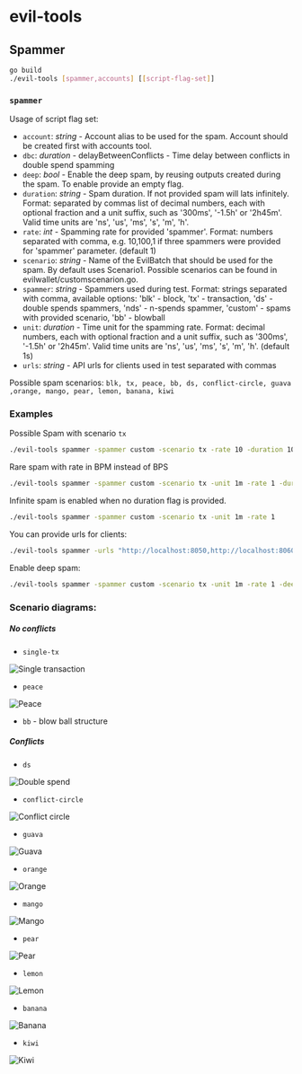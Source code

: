 # evil-tools

## Spammer

```bash
go build
./evil-tools [spammer,accounts] [[script-flag-set]]
```

### `spammer`
Usage of script flag set:
- `account`:  _string_ - Account alias to be used for the spam. Account should be created first with accounts tool.
- `dbc`: _duration_ - delayBetweenConflicts - Time delay between conflicts in double spend spamming
- `deep`: _bool_ - Enable the deep spam, by reusing outputs created during the spam. To enable provide an empty flag.
- `duration`: _string_ - Spam duration. If not provided spam will lats infinitely. Format: separated by commas list of decimal numbers, each with optional fraction and a unit suffix, such as '300ms', '-1.5h' or '2h45m'.
Valid time units are 'ns', 'us', 'ms', 's', 'm', 'h'.
- `rate`: _int_ - Spamming rate for provided 'spammer'. Format: numbers separated with comma, e.g. 10,100,1 if three spammers were provided for 'spammer' parameter. (default 1)
- `scenario`: _string_ - Name of the EvilBatch that should be used for the spam. By default uses Scenario1. Possible scenarios can be found in evilwallet/customscenarion.go.
- `spammer`: _string_ - Spammers used during test. Format: strings separated with comma, available options: 'blk' - block, 'tx' - transaction, 'ds' - double spends spammers, 'nds' - n-spends spammer, 'custom' - spams with provided scenario, 'bb' - blowball
- `unit`: _duration_ - Time unit for the spamming rate. Format: decimal numbers, each with optional fraction and a unit suffix, such as '300ms', '-1.5h' or '2h45m'.
Valid time units are 'ns', 'us', 'ms', 's', 'm', 'h'. (default 1s)
- `urls`: _string_ - API urls for clients used in test separated with commas

Possible spam scenarios:
`blk, tx, peace, bb, ds, conflict-circle, guava ,orange, mango, pear, lemon, banana, kiwi`



### Examples
Possible
Spam with scenario `tx`
```bash
./evil-tools spammer -spammer custom -scenario tx -rate 10 -duration 100s
```
Rare spam with rate in BPM instead of BPS
```bash
./evil-tools spammer -spammer custom -scenario tx -unit 1m -rate 1 -duration 100s
```
Infinite spam is enabled when no duration flag is provided.
```bash
./evil-tools spammer -spammer custom -scenario tx -unit 1m -rate 1
```
You can provide urls for clients:
```bash
./evil-tools spammer -urls "http://localhost:8050,http://localhost:8060" -spammer custom -scenario tx -rate 1
```
Enable deep spam:
```bash
./evil-tools spammer -spammer custom -scenario tx -unit 1m -rate 1 -deep
```

### Scenario diagrams:
##### No conflicts
- `single-tx`

![Single transaction](./img/evil-scenario-tx.png "Single transaction")

- `peace`

![Peace](./img/evil-scenario-peace.png "Peace")

- `bb` - blow ball structure

##### Conflicts
- `ds`

![Double spend](./img/evil-scenario-ds.png "Double spend")

- `conflict-circle`

![Conflict circle](./img/evil-scenario-conflict-circle.png "Conflict circle")

- `guava`

![Guava](./img/evil-scenario-guava.png "Guava")

- `orange`

![Orange](./img/evil-scenario-orange.png "Orange")

- `mango`

![Mango](./img/evil-scenario-mango.png "Mango")

- `pear`

![Pear](./img/evil-scenario-pear.png "Pear")

- `lemon`

![Lemon](./img/evil-scenario-lemon.png "Lemon")

- `banana`

![Banana](./img/evil-scenario-banana.png "Banana")

- `kiwi`

![Kiwi](./img/evil-scenario-kiwi.png "Kiwi")


